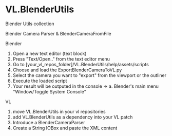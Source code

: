 # VL.BlenderUtils
Blender Utils collection 


Blender Camera Parser & BlenderCameraFromFile

Blender

1. Open a new text editor (text block)
2. Press "Text/Open.." from the text editor menu
3. Go to [your_vl_repos_folder]/VL.BlenderUtils/help/assets/scripts
4. Choose and load the ExportBlenderCameraToVL.py
5. Select the camera you want to "export" from the viewport or the outliner
6. Execute the loaded script
7. Your result will be outputed in the console =>
	a. Blender's main menu "Window/Toggle System Console"



VL

1. move VL.BlenderUtils in your vl repositories
2. add VL.BlenderUtils as a dependency into your VL patch
3. Introduce a BlenderCameraParser
4. Create a String IOBox and paste the XML content